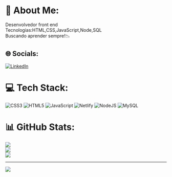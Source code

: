 # 💫 About Me:
Desenvolvedor front end<br>Tecnologias:HTML,CSS,JavaScript,Node,SQL<br>Buscando aprender sempre!📉


## 🌐 Socials:
[![LinkedIn](https://img.shields.io/badge/LinkedIn-%230077B5.svg?logo=linkedin&logoColor=white)](https://linkedin.com/in/https://www.linkedin.com/in/isaque-freitas-a05b53264/) 

# 💻 Tech Stack:
![CSS3](https://img.shields.io/badge/css3-%231572B6.svg?style=for-the-badge&logo=css3&logoColor=white) ![HTML5](https://img.shields.io/badge/html5-%23E34F26.svg?style=for-the-badge&logo=html5&logoColor=white) ![JavaScript](https://img.shields.io/badge/javascript-%23323330.svg?style=for-the-badge&logo=javascript&logoColor=%23F7DF1E) ![Netlify](https://img.shields.io/badge/netlify-%23000000.svg?style=for-the-badge&logo=netlify&logoColor=#00C7B7) ![NodeJS](https://img.shields.io/badge/node.js-6DA55F?style=for-the-badge&logo=node.js&logoColor=white) ![MySQL](https://img.shields.io/badge/mysql-%2300f.svg?style=for-the-badge&logo=mysql&logoColor=white)
# 📊 GitHub Stats:
![](https://github-readme-stats.vercel.app/api?username=isaquefreitasdev&theme=blueberry&hide_border=false&include_all_commits=true&count_private=true)<br/>
![](https://github-readme-streak-stats.herokuapp.com/?user=isaquefreitasdev&theme=blueberry&hide_border=false)<br/>
![](https://github-readme-stats.vercel.app/api/top-langs/?username=isaquefreitasdev&theme=blueberry&hide_border=false&include_all_commits=true&count_private=true&layout=compact)

---
[![](https://visitcount.itsvg.in/api?id=isaquefreitasdev&icon=0&color=0)](https://visitcount.itsvg.in)

<!-- Proudly created with GPRM ( https://gprm.itsvg.in ) -->

